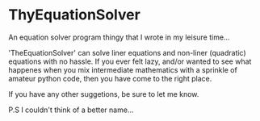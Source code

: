 # ThyEquationSolver
An equation solver program thingy that I wrote in my leisure time...

'TheEquationSolver' can solve liner equations and non-liner (quadratic) equations with no hassle. 
If you ever felt lazy, and/or wanted to see what happenes when you mix intermediate mathematics with a sprinkle of amateur python code, then you have come to the right place.

If you have any other suggetions, be sure to let me know.

P.S I couldn't think of a better name...
